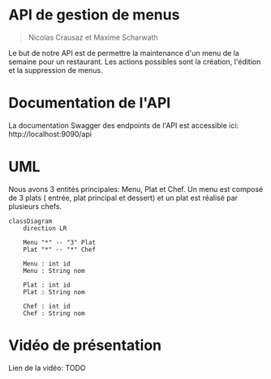 # API de gestion de menus
> Nicolas Crausaz et Maxime Scharwath

Le but de notre API est de permettre la maintenance d'un menu de la semaine pour un restaurant.
Les actions possibles sont la création, l'édition et la suppression de menus.

# Documentation de l'API

La documentation Swagger des endpoints de l'API est accessible ici: http://localhost:9090/api

# UML

Nous avons 3 entités principales: Menu, Plat et Chef.
Un menu est composé de 3 plats ( entrée, plat principal et dessert) et un plat est réalisé par plusieurs chefs.

```mermaid
classDiagram
    direction LR
    
    Menu "*" -- "3" Plat
    Plat "*" -- "*" Chef
   
    Menu : int id
    Menu : String nom
    
    Plat : int id
    Plat : String nom
    
    Chef : int id
    Chef : String nom
```

# Vidéo de présentation

Lien de la vidéo: TODO




<!--# menus-exemple
Mise en oeuvre d'une api avec Springboot et d'un client de test BDD avec Cucumber 
Avec OpenApi generator, génération à partir d'un fichier OpenAPI "menus.yaml" :
 - des intertaces et des DTO pour Springboot
 - d'un client et des DTO pour le client BDD
 
 ## Installation et utilisation avec IntelliJ
  - git clone de ce repository et import sous IntelliJ du projet (maven) qui contient 2 modules : menus-api pour Springboot
 et menus-spec pour le client BDD
  - Affectation d'un Java JDK 17 (File / Project structure / Project /SDK
 ### menus-api
  - Gérération du dossier target avec "maven clean package" (fenêtre Maven, menus-exemple/menus-api/Lifecycle)
  - Déclaration "Generated Source Root" du dossier target/generated-sources/openapi/src/main/java 
    via le menu contextuel et "Mark directory as" sur ce dossier
  - Lancement du main Springboot (Swagger2SpringBoot)
  - L'interface utilisateur swagger-ui est accessible à http://localhost:9090/api
  - La base de donnée H2 est accessible à http://localhost:9090/api/h2-console
      url: jdbc:h2:mem:testdb username:sa pas de password
  ### menus-spec
  - Gérération du dossier target avec "maven clean package" (fenêtre Maven, menus-exemple/menus-spec/Lifecycle)
    si Springboot tourne, les tests BDD doivent s'exécuter sans erreurs au cours de l'exécution de Maven
  - Déclaration "Generated Source Root" du dossier target/generated-sources/openapi/src/main/java 
  - La Feature Cucumber du dossier src/test/resources/features/menus.feature doit être exécutable sous IntelliJ
  
  ## Cycle de développement
  - Modifier le fichier OpenAPI "menus.yaml" sous src/main/resource des 2 projets (copies identiques)
  - Api Springboot
    - Relancer "maven clean package" de menus-api
    - Développer ou adapter les controlleurs, les DTO et les classes liées dans l'api Springboot
    - Si vous avez ajouté ou modifié des entités, vous pouvez initialiser des données 
      dans le fichier data.sql de src/main/resource
    - Relancer Sprigboot et faire quelques tests manuels avec swagger-ui
  - Tests BDD cucumber (en mode TDD, les 2 premières étapes peuvent être effectuées avant le développement de l'api)
    - Relancer "maven clean package" de menus-spec, les tests seront peut-être en erreur et peuvent être skippés
    - Développer ou adapter les features Cucumber et les steps pour les nouvelles fonctionalités
    - Exécuter les tests sous IntelliJ et relancer "maven clean package" de menus-spec pour exécuter les tests avec Maven
  
    -->
